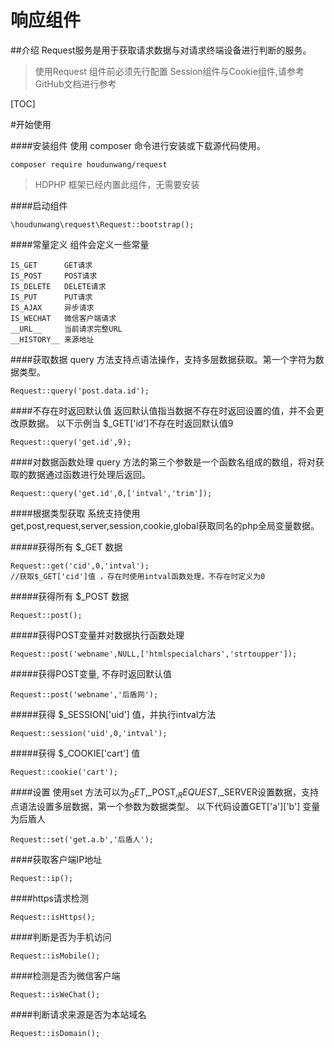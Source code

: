 # 响应组件

##介绍
Request服务是用于获取请求数据与对请求终端设备进行判断的服务。 

> 使用Request 组件前必须先行配置 Session组件与Cookie组件,请参考GitHub文档进行参考

[TOC]

#开始使用

####安装组件
使用 composer 命令进行安装或下载源代码使用。
```
composer require houdunwang/request
```
> HDPHP 框架已经内置此组件，无需要安装

####启动组件
```
\houdunwang\request\Request::bootstrap();
```

####常量定义
组件会定义一些常量
```
IS_GET      GET请求
IS_POST     POST请求
IS_DELETE   DELETE请求
IS_PUT      PUT请求
IS_AJAX     异步请求
IS_WECHAT   微信客户端请求
__URL__     当前请求完整URL
__HISTORY__ 来源地址
```

####获取数据
query 方法支持点语法操作，支持多层数据获取。第一个字符为数据类型。
```
Request::query('post.data.id');
```

####不存在时返回默认值
返回默认值指当数据不存在时返回设置的值，并不会更改原数据。
以下示例当 $_GET['id']不存在时返回默认值9
```
Request::query('get.id',9);
```

####对数据函数处理
query 方法的第三个参数是一个函数名组成的数组，将对获取的数据通过函数进行处理后返回。
```
Request::query('get.id',0,['intval','trim']);
```

####根据类型获取
系统支持使用 get,post,request,server,session,cookie,global获取同名的php全局变量数据。

#####获得所有 $_GET 数据
```
Request::get('cid',0,'intval'); 
//获取$_GET['cid']值 ，存在时使用intval函数处理，不存在时定义为0
```

#####获得所有 $_POST 数据
```
Request::post(); 
```

#####获得POST变量并对数据执行函数处理
```
Request::post('webname',NULL,['htmlspecialchars','strtoupper']); 
```

#####获得POST变量, 不存时返回默认值
```
Request::post('webname','后盾网'); 
```

#####获得 $_SESSION['uid'] 值，并执行intval方法
```
Request::session('uid',0,'intval'); 
```

#####获得 $_COOKIE['cart'] 值
```
Request::cookie('cart'); 
```

####设置
使用set 方法可以为$_GET,$_POST,$_REQUEST,$_SERVER设置数据，支持点语法设置多层数据，第一个参数为数据类型。
以下代码设置GET['a']['b'] 变量为后盾人
```
Request::set('get.a.b','后盾人');
```

####获取客户端IP地址
```
Request::ip();
```

####https请求检测
```
Request::isHttps();
```

####判断是否为手机访问
```
Request::isMobile();
```

####检测是否为微信客户端
```
Request::isWeChat();
```

####判断请求来源是否为本站域名
```
Request::isDomain();
```
